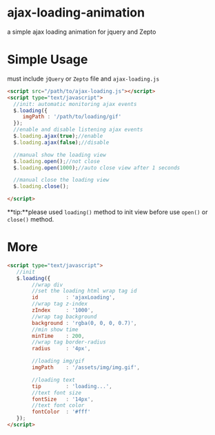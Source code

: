 # ajax-loading-animation
a simple ajax loading animation for jquery and Zepto

# Simple Usage

must include `jQuery` or `Zepto` file and `ajax-loading.js`

```html
<script src="/path/to/ajax-loading.js"></script>
<script type="text/javascript">
  //init: automatic monitoring ajax events
  $.loading({
     imgPath : '/path/to/loading/gif'
  });
  //enable and disable listening ajax events
  $.loading.ajax(true);//enable
  $.loading.ajax(false);//disable

  //manual show the loading view
  $.loading.open();//not close
  $.loading.open(1000);//auto close view after 1 seconds

  //manual close the loading view
  $.loading.close();

</script>
```
**tip:**please used `loading()` method to init view before use `open()` or `close()` method.

# More

```html
<script type="text/javascript">
   //init
   $.loading({
        //wrap div
        //set the loading html wrap tag id
        id         : 'ajaxLoading',
        //wrap tag z-index
        zIndex     : '1000',
        //wrap tag background
        background : 'rgba(0, 0, 0, 0.7)',
        //min show time
        minTime    : 200,
        //wrap tag border-radius
        radius     : '4px',

        //loading img/gif
        imgPath    : '/assets/img/img.gif',

        //loading text
        tip        : 'loading...',
        //text font size
        fontSize   : '14px',
        //text font color
        fontColor  : '#fff'
   });
</script>
```

